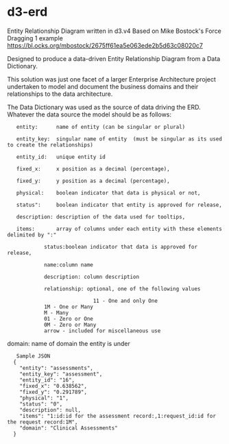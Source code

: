 # d3-erd
 Entity Relationship Diagram written in d3.v4
 Based on Mike Bostock's Force Dragging 1 example https://bl.ocks.org/mbostock/2675ff61ea5e063ede2b5d63c08020c7

Designed to produce a data-driven Entity Relationship Diagram from a Data Dictionary.

This solution was just one facet of a larger Enterprise Architecture project undertaken to model and document the business domains and their relationships to the data architecture.

The Data Dictionary was used as the source of data driving the ERD. Whatever the data source the model should be as follows:

	   entity:      name of entity (can be singular or plural)

	   entity_key:  singular name of entity  (must be singular as its used to create the relationships)

	   entity_id:   unique entity id

	   fixed_x:     x position as a decimal (percentage),

	   fixed_y:     y position as a decimal (percentage),

	   physical:    boolean indicator that data is physical or not,

	   status":     boolean indicator that entity is approved for release,

	   description: description of the data used for tooltips,

	   items:       array of columns under each entity with these elements delimited by ":"
   
                status:boolean indicator that data is approved for release,
                
                name:column name
                
                description: column description
                
                relationship: optional, one of the following values
		
                              	11 - One and only One
				1M - One or Many
				M - Many
				01 - Zero or One
				0M - Zero or Many
				arrow - included for miscellaneous use
                              
   domain:      name of domain the entity is under
   
	   Sample JSON
	  {
	    "entity": "assessments",
	    "entity_key": "assessment",
	    "entity_id": "16",
	    "fixed_x": "0.638562",
	    "fixed_y": "0.291789",
	    "physical": "1",
	    "status": "0",
	    "description": null,
	    "items": "1:id:id for the assessment record:,1:request_id:id for the request record:1M",
	    "domain": "Clinical Assessments"
	  }
